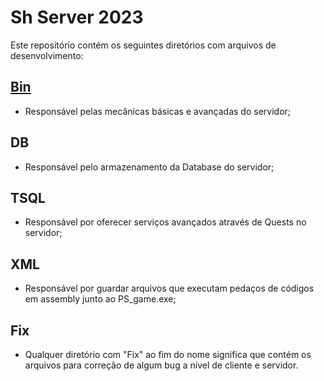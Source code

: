 # Sh Server 2023
Este repositório contém os seguintes diretórios com arquivos de desenvolvimento:
## [Bin](https://github.com/bolonhezi/shserverproject/tree/main/Bin)
- Responsável pelas mecânicas básicas e avançadas do servidor;
## DB
- Responsável pelo armazenamento da Database do servidor;
## TSQL
- Responsável por oferecer serviços avançados através de Quests no servidor;
## XML
- Responsável por guardar arquivos que executam pedaços de códigos em assembly junto ao PS_game.exe;
## Fix
- Qualquer diretório com "Fix" ao fim do nome significa que contém os arquivos para correção de algum bug a nível de cliente e servidor.
